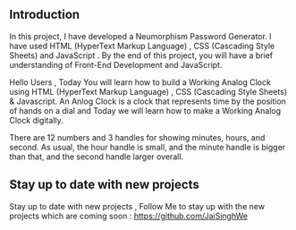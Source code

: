 ## Introduction
In this project, I have developed a Neumorphism Password Generator. I have used HTML (HyperText Markup Language) , CSS (Cascading Style Sheets) and JavaScript .
By the end of this project, you will have a brief understanding of Front-End Development and JavaScript.

Hello Users , Today You will learn how to build a Working Analog Clock using HTML (HyperText Markup Language) , CSS (Cascading Style Sheets) & Javascript. 
An Anlog Clock is a clock that represents time by the position of hands on a dial and Today we will learn how to make a Working Analog Clock digitally.

There are 12 numbers and 3 handles for showing minutes, hours, and second. As usual, the hour handle is small, and the minute handle is bigger than that, and the second handle larger overall.

## Stay up to date with new projects
Stay up to date with new projects , Follow Me to stay up with the new projects which are coming soon :
https://github.com/JaiSinghWe
